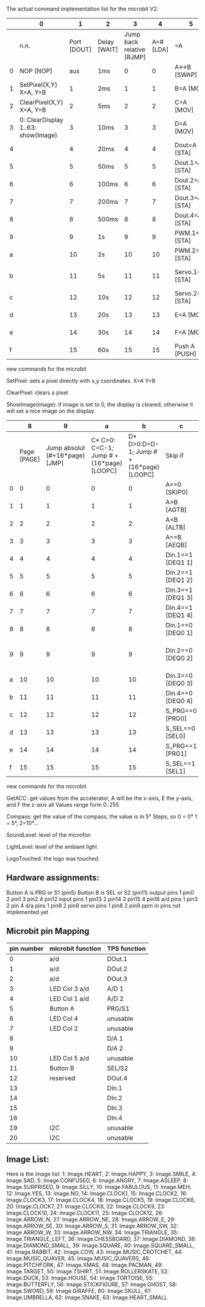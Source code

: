 The actual command implementation list for the microbit V2:



|      | 0                                        | 1           | 2            | 3                         | 4         | 5                | 6            | 7                     |
| ---- | ---------------------------------------- | ----------- | ------------ | ------------------------- | --------- | ---------------- | ------------ | --------------------- |
|      | n.n.                                     | Port [DOUT] | Delay [WAIT] | Jump back relative [RJMP] | A=# [LDA] | =A               | A=           | A=Ausdruck            |
| 0    | NOP [NOP]                                | aus         | 1ms          | 0                         | 0         | A<->B [SWAP]     |              |                       |
| 1    | SetPixel(X,Y)<br />X=A, Y=B              | 1           | 2ms          | 1                         | 1         | B=A [MOV]        | A=B [MOV]    | A=A + 1 [INC]         |
| 2    | ClearPixel(X,Y)<br />X=A, Y=B            | 2           | 5ms          | 2                         | 2         | C=A [MOV]        | A=C [MOV]    | A=A - 1 [DEC]         |
| 3    | 0: ClearDisplay <br />1..63: show(Image) | 3           | 10ms         | 3                         | 3         | D=A [MOV]        | A=D [MOV]    | A=A + B [ADD]         |
| 4    |                                          | 4           | 20ms         | 4                         | 4         | Dout=A [STA]     | Din [LDA]    | A=A - B [SUB]         |
| 5    |                                          | 5           | 50ms         | 5                         | 5         | Dout.1=A.1 [STA] | Din.1 [LDA]  | A=A * B [MUL]         |
| 6    |                                          | 6           | 100ms        | 6                         | 6         | Dout.2=A.1 [STA] | Din.2 [LDA]  | A=A / B [DIV]         |
| 7    |                                          | 7           | 200ms        | 7                         | 7         | Dout.3=A.1 [STA] | Din.3 [LDA]  | A=A and B [AND]       |
| 8    |                                          | 8           | 500ms        | 8                         | 8         | Dout.4=A.1 [STA] | Din.4 [LDA]  | A=A or B [OR]         |
| 9    |                                          | 9           | 1s           | 9                         | 9         | PWM.1=A [STA]    | ADC.1 [LDA]  | A=A xor B [XOR]       |
| a    |                                          | 10          | 2s           | 10                        | 10        | PWM.2=A [STA]    | ADC.2 [LDA]  | A= not A [NOT]        |
| b    |                                          | 11          | 5s           | 11                        | 11        | Servo.1=A [STA]  | RCin.1 [LDA] | A= A % B (Rest) [MOD] |
| c    |                                          | 12          | 10s          | 12                        | 12        | Servo.2=A [STA]  | RCin.2 [LDA] | A= A + 16 * B [BYTE]  |
| d    |                                          | 13          | 20s          | 13                        | 13        | E=A [MOV]        | A=E [MOV]    | A= B - A[BSUBA]       |
| e    |                                          | 14          | 30s          | 14                        | 14        | F=A [MOV]        | A=F [MOV]    | A=A SHR 1 [SHR]       |
| f    |                                          | 15          | 60s          | 15                        | 15        | Push A [PUSH]    | Pop A [POP]  | A=A SHL 1 [SHL]       |

new commands for the microbit

SetPixel: sets a pixel directly with x,y coordinates. X=A Y=B

ClearPixel: clears a pixel 

ShowImage(image): if image is set to 0, the display is cleared, otherwise it will set a nice image on the display. 

|      | 8           | 9                              | a                                                     | b                                                    | c                 | d                         | e              | f                                     |
| ---- | ----------- | ------------------------------ | ----------------------------------------------------- | ---------------------------------------------------- | ----------------- | ------------------------- | -------------- | ------------------------------------- |
|      | Page [PAGE] | Jump absolut (#+16*page) [JMP] | C* C>0: C=C-1;             Jump # + (16*page) [LOOPC] | D* D>0:D=D-1;             Jump # + (16*page) [LOOPC] | Skip if           | Call # + (16*Page) [Call] | Callsub/Ret    | Byte Befehle                          |
| 0    | 0           | 0                              | 0                                                     | 0                                                    | A==0 [SKIP0]      | 0                         | ret [RTR]      | A=ADC.1 [BLDA]                        |
| 1    | 1           | 1                              | 1                                                     | 1                                                    | A>B [AGTB]        | 1                         | Call 1 [CASB]  | A=ADC.2 [BLDA]                        |
| 2    | 2           | 2                              | 2                                                     | 2                                                    | A<B [ALTB]        | 2                         | 2 [CASB]       | A=RCin.1 [BLDA]                       |
| 3    | 3           | 3                              | 3                                                     | 3                                                    | A==B [AEQB]       | 3                         | 3 [CASB]       | A=RCin.2 [BLDA]                       |
| 4    | 4           | 4                              | 4                                                     | 4                                                    | Din.1==1 [DEQ1 1] | 4                         | 4 [CASB]       | PWM.1=A [BSTA]                        |
| 5    | 5           | 5                              | 5                                                     | 5                                                    | Din.2==1 [DEQ1 2] | 5                         | 5 [CASB]       | PWM.2=A [BSTA]                        |
| 6    | 6           | 6                              | 6                                                     | 6                                                    | Din.3==1 [DEQ1 3] | 6                         | 6 [CASB]       | Servo.1=A [BSTA]                      |
| 7    | 7           | 7                              | 7                                                     | 7                                                    | Din.4==1 [DEQ1 4] | 7                         |                | Servo.2=A [BSTA]                      |
| 8    | 8           | 8                              | 8                                                     | 8                                                    | Din.1==0 [DEQ0 1] | 8                         | Def 1 [DFSB]   | Tone=A [TONE]                         |
| 9    | 9           | 9                              | 9                                                     | 9                                                    | Din.2==0 [DEQ0 2] | 9                         | 2 [DFSB]       | GetACC<br />a=acc.x, E=acc.y, F=acc.z |
| a    | 10          | 10                             | 10                                                    | 10                                                   | Din.3==0 [DEQ0 3] | 10                        | 3 [DFSB]       | A= Compass (in 5°)                    |
| b    | 11          | 11                             | 11                                                    | 11                                                   | Din.4==0 [DEQ0 4] | 11                        | 4 [DFSB]       | A=SoundLevel()                        |
| c    | 12          | 12                             | 12                                                    | 12                                                   | S_PRG==0 [PRG0]   | 12                        | 5 [DFSB]       | A=LightLevel (0..255)                 |
| d    | 13          | 13                             | 13                                                    | 13                                                   | S_SEL==0 [SEL0]   | 13                        | 6 [DFSB]       | A=LogoTouched                         |
| e    | 14          | 14                             | 14                                                    | 14                                                   | S_PRG==1 [PRG1]   | 14                        |                |                                       |
| f    | 15          | 15                             | 15                                                    | 15                                                   | S_SEL==1 [SEL1]   | 15                        | restart [REST] | PrgEnd [PEND]                         |

new commands for the microbit

GetACC: get values from the accelerator, A will be the x-axis, E the y-axis, and F the z-axis all Values range form 0..255

Compass: get the value of the compass, the value is in 5° Steps, so 0 = 0° 1 = 5°, 2=10°...

SoundLevel: level of the microfon

LightLevel: level of the ambiant light

LogoTouched: the logo was touched.

## Hardware assignments:

 Button A is PRG or S1 (pin5)
 Button B is SEL or S2 (pin11)
 output pins 
   1 pin0
   2 pin1
   3 pin2
   4 pin12
 input pins
   1 pin13
   2 pin14
   3 pin15
   4 pin16
  a/d pins
   1 pin3
   2 pin 4
  d/a pins
   1 pin8
   2 pin9
  servo pins
   1 pin8
   2 pin9
  ppm in pins
    not implemented yet
	

## Microbit pin Mapping

 

| pin number | microbit function | TPS function |
| ---------- | ----------------- | ------------ |
| 0          | a/d               | DOut.1       |
| 1          | a/d               | DOut.2       |
| 2          | a/d               | DOut.3       |
| 3          | LED Col 3 a/d     | A/D 1        |
| 4          | LED Col 1 a/d     | A/D 2        |
| 5          | Button A          | PRG/S1       |
| 6          | LED Col 4         | unusable     |
| 7          | LED Col 2         | unusable     |
| 8          |                   | D/A 1        |
| 9          |                   | D/A 2        |
| 10         | LED Col 5 a/d     | unusable     |
| 11         | Button B          | SEL/S2       |
| 12         | reserved          | DOut.4       |
| 13         |                   | DIn.1        |
| 14         |                   | DIn.2        |
| 15         |                   | DIn.3        |
| 16         |                   | DIn.4        |
| 19         | I2C               | unusable     |
| 20         | I2C               | unusable     |



## Image List:

Here is the image list:
1: Image.HEART,
2: Image.HAPPY,
3: Image.SMILE,
4: Image.SAD,
5: Image.CONFUSED,
6: Image.ANGRY,
7: Image.ASLEEP,
8: Image.SURPRISED,
9: Image.SILLY,
10: Image.FABULOUS,
11: Image.MEH,
12: Image.YES,
13: Image.NO,
14: Image.CLOCK1, 
15: Image.CLOCK2, 
16: Image.CLOCK3, 
17: Image.CLOCK4, 
18: Image.CLOCK5, 
19: Image.CLOCK6, 
20: Image.CLOCK7, 
21: Image.CLOCK8, 
22: Image.CLOCK9, 
23: Image.CLOCK10, 
24: Image.CLOCK11, 
25: Image.CLOCK12,
26: Image.ARROW_N, 
27: Image.ARROW_NE, 
28: Image.ARROW_E, 
29: Image.ARROW_SE, 
30: Image.ARROW_S, 
31: Image.ARROW_SW, 
32: Image.ARROW_W, 
33: Image.ARROW_NW,
34: Image.TRIANGLE,
35: Image.TRIANGLE_LEFT,
36: Image.CHESSBOARD,
37: Image.DIAMOND,
38: Image.DIAMOND_SMALL,
39: Image.SQUARE,
40: Image.SQUARE_SMALL,
41: Image.RABBIT,
42: Image.COW,
43: Image.MUSIC_CROTCHET,
44: Image.MUSIC_QUAVER,
45: Image.MUSIC_QUAVERS,
46: Image.PITCHFORK,
47: Image.XMAS,
48: Image.PACMAN,
49: Image.TARGET,
50: Image.TSHIRT,
51: Image.ROLLERSKATE,
52: Image.DUCK,
53: Image.HOUSE,
54: Image.TORTOISE,
55: Image.BUTTERFLY,
56: Image.STICKFIGURE,
57: Image.GHOST,
58: Image.SWORD,
59: Image.GIRAFFE,
60: Image.SKULL,
61: Image.UMBRELLA,
62: Image.SNAKE,
63: Image.HEART_SMALL